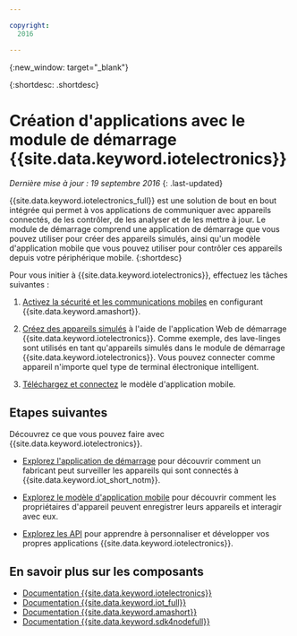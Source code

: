 ```yaml
---

copyright:
  2016

---
```


{:new_window: target="_blank"}

{:shortdesc: .shortdesc}


# Création d'applications avec le module de démarrage {{site.data.keyword.iotelectronics}}
*Dernière mise à jour : 19 septembre 2016*
{: .last-updated}

{{site.data.keyword.iotelectronics_full}} est une solution de
bout en bout intégrée qui permet à vos applications de communiquer avec appareils connectés, de
les contrôler, de les analyser et de les mettre à jour. Le module de démarrage comprend une application de démarrage que vous pouvez utiliser
pour créer des appareils simulés, ainsi qu'un modèle d'application mobile que vous pouvez utiliser pour contrôler ces appareils depuis votre périphérique
mobile.
{:shortdesc}

Pour vous initier à {{site.data.keyword.iotelectronics}}, effectuez les tâches suivantes : 

1. [Activez la sécurité et
les communications mobiles](https://daily-console.stage1.ng.bluemix.net/docs/starters/IotElectronics/iotelectronics_config_mca.html) en configurant {{site.data.keyword.amashort}}.
2. [Créez des appareils
simulés](https://daily-console.stage1.ng.bluemix.net/docs/starters/IotElectronics/iot4ecreatingappliances.html) à l'aide de l'application Web de démarrage {{site.data.keyword.iotelectronics}}. Comme exemple, des lave-linges sont utilisés
en tant qu'appareils simulés dans le module de démarrage {{site.data.keyword.iotelectronics}}. Vous pouvez connecter comme appareil n'importe quel type de terminal électronique intelligent.

3. [Téléchargez et
connectez](https://daily-console.stage1.ng.bluemix.net/docs/starters/IotElectronics/iotelectronics_config_mobile.html) le modèle d'application mobile. 


## Etapes suivantes
Découvrez ce que vous pouvez faire avec {{site.data.keyword.iotelectronics}}.

- [Explorez l'application de
démarrage](https://daily-console.stage1.ng.bluemix.net/docs/starters/IotElectronics/iot4ecreatingappliances.html) pour découvrir comment un fabricant peut surveiller les appareils qui sont connectés à {{site.data.keyword.iot_short_notm}}.
- [Explorez le modèle
d'application mobile](https://daily-console.stage1.ng.bluemix.net/docs/starters/IotElectronics/iotelectronics_config_mobile.html) pour découvrir comment les propriétaires d'appareil peuvent enregistrer leurs appareils et interagir avec eux.

- [Explorez les API](http://ibmiotforelectronics.mybluemix.net/public/iot4eregistrationapi.html) pour apprendre à personnaliser et
développer vos propres applications {{site.data.keyword.iotelectronics}}. 

## En savoir plus sur les composants
- [Documentation {{site.data.keyword.iotelectronics}}](iotelectronics_overview.html)
- [Documentation {{site.data.keyword.iot_full}}](https://new-console.ng.bluemix.net/docs/services/IoT/index.html)
-  [Documentation {{site.data.keyword.amashort}}](https://new-console.ng.bluemix.net/docs/services/mobileaccess/overview.html)
- [Documentation {{site.data.keyword.sdk4nodefull}}](https://new-console.ng.bluemix.net/docs/runtimes/nodejs/index.html#nodejs_runtime)
